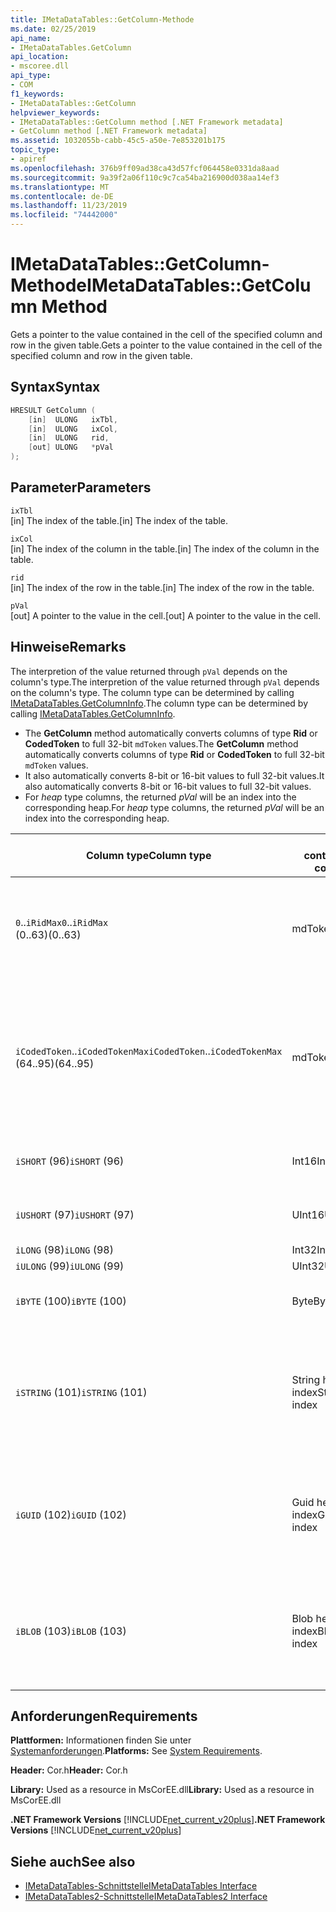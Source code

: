 ```yaml
---
title: IMetaDataTables::GetColumn-Methode
ms.date: 02/25/2019
api_name:
- IMetaDataTables.GetColumn
api_location:
- mscoree.dll
api_type:
- COM
f1_keywords:
- IMetaDataTables::GetColumn
helpviewer_keywords:
- IMetaDataTables::GetColumn method [.NET Framework metadata]
- GetColumn method [.NET Framework metadata]
ms.assetid: 1032055b-cabb-45c5-a50e-7e853201b175
topic_type:
- apiref
ms.openlocfilehash: 376b9ff09ad38ca43d57fcf064458e0331da8aad
ms.sourcegitcommit: 9a39f2a06f110c9c7ca54ba216900d038aa14ef3
ms.translationtype: MT
ms.contentlocale: de-DE
ms.lasthandoff: 11/23/2019
ms.locfileid: "74442000"
---
```

# <a name="imetadatatablesgetcolumn-method"></a><span data-ttu-id="584ce-102">IMetaDataTables::GetColumn-Methode</span><span class="sxs-lookup"><span data-stu-id="584ce-102">IMetaDataTables::GetColumn Method</span></span>
<span data-ttu-id="584ce-103">Gets a pointer to the value contained in the cell of the specified column and row in the given table.</span><span class="sxs-lookup"><span data-stu-id="584ce-103">Gets a pointer to the value contained in the cell of the specified column and row in the given table.</span></span>  
  
## <a name="syntax"></a><span data-ttu-id="584ce-104">Syntax</span><span class="sxs-lookup"><span data-stu-id="584ce-104">Syntax</span></span>  
  
```cpp  
HRESULT GetColumn (   
    [in]  ULONG   ixTbl,  
    [in]  ULONG   ixCol,  
    [in]  ULONG   rid,  
    [out] ULONG   *pVal  
);  
```  
  
## <a name="parameters"></a><span data-ttu-id="584ce-105">Parameter</span><span class="sxs-lookup"><span data-stu-id="584ce-105">Parameters</span></span>

 `ixTbl`  
 <span data-ttu-id="584ce-106">[in] The index of the table.</span><span class="sxs-lookup"><span data-stu-id="584ce-106">[in] The index of the table.</span></span>  
  
 `ixCol`  
 <span data-ttu-id="584ce-107">[in] The index of the column in the table.</span><span class="sxs-lookup"><span data-stu-id="584ce-107">[in] The index of the column in the table.</span></span>  
  
 `rid`  
 <span data-ttu-id="584ce-108">[in] The index of the row in the table.</span><span class="sxs-lookup"><span data-stu-id="584ce-108">[in] The index of the row in the table.</span></span>  
  
 `pVal`  
 <span data-ttu-id="584ce-109">[out] A pointer to the value in the cell.</span><span class="sxs-lookup"><span data-stu-id="584ce-109">[out] A pointer to the value in the cell.</span></span>  
 
## <a name="remarks"></a><span data-ttu-id="584ce-110">Hinweise</span><span class="sxs-lookup"><span data-stu-id="584ce-110">Remarks</span></span>

<span data-ttu-id="584ce-111">The interpretion of the value returned through `pVal` depends on the column's type.</span><span class="sxs-lookup"><span data-stu-id="584ce-111">The interpretion of the value returned through `pVal` depends on the column's type.</span></span> <span data-ttu-id="584ce-112">The column type can be determined by calling [IMetaDataTables.GetColumnInfo](imetadatatables-getcolumninfo-method.md).</span><span class="sxs-lookup"><span data-stu-id="584ce-112">The column type can be determined by calling [IMetaDataTables.GetColumnInfo](imetadatatables-getcolumninfo-method.md).</span></span>

- <span data-ttu-id="584ce-113">The **GetColumn** method automatically converts columns of type **Rid** or **CodedToken** to full 32-bit `mdToken` values.</span><span class="sxs-lookup"><span data-stu-id="584ce-113">The **GetColumn** method automatically converts columns of type **Rid** or **CodedToken** to full 32-bit `mdToken` values.</span></span>
- <span data-ttu-id="584ce-114">It also automatically converts 8-bit or 16-bit values to full 32-bit values.</span><span class="sxs-lookup"><span data-stu-id="584ce-114">It also automatically converts 8-bit or 16-bit values to full 32-bit values.</span></span> 
- <span data-ttu-id="584ce-115">For *heap* type columns, the returned *pVal* will be an index into the corresponding heap.</span><span class="sxs-lookup"><span data-stu-id="584ce-115">For *heap* type columns, the returned *pVal* will be an index into the corresponding heap.</span></span>

| <span data-ttu-id="584ce-116">Column type</span><span class="sxs-lookup"><span data-stu-id="584ce-116">Column type</span></span>              | <span data-ttu-id="584ce-117">pVal contains</span><span class="sxs-lookup"><span data-stu-id="584ce-117">pVal contains</span></span> | <span data-ttu-id="584ce-118">Kommentar</span><span class="sxs-lookup"><span data-stu-id="584ce-118">Comment</span></span>                          |
|--------------------------|---------------|-----------------------------------|
| <span data-ttu-id="584ce-119">`0`..`iRidMax`</span><span class="sxs-lookup"><span data-stu-id="584ce-119">`0`..`iRidMax`</span></span><br><span data-ttu-id="584ce-120">(0..63)</span><span class="sxs-lookup"><span data-stu-id="584ce-120">(0..63)</span></span>  | <span data-ttu-id="584ce-121">mdToken</span><span class="sxs-lookup"><span data-stu-id="584ce-121">mdToken</span></span>     | <span data-ttu-id="584ce-122">*pVal* will contain a full Token.</span><span class="sxs-lookup"><span data-stu-id="584ce-122">*pVal* will contain a full Token.</span></span> <span data-ttu-id="584ce-123">The function automatically converts the Rid into a full token.</span><span class="sxs-lookup"><span data-stu-id="584ce-123">The function automatically converts the Rid into a full token.</span></span> |
| <span data-ttu-id="584ce-124">`iCodedToken`..`iCodedTokenMax`</span><span class="sxs-lookup"><span data-stu-id="584ce-124">`iCodedToken`..`iCodedTokenMax`</span></span><br><span data-ttu-id="584ce-125">(64..95)</span><span class="sxs-lookup"><span data-stu-id="584ce-125">(64..95)</span></span> | <span data-ttu-id="584ce-126">mdToken</span><span class="sxs-lookup"><span data-stu-id="584ce-126">mdToken</span></span> | <span data-ttu-id="584ce-127">Upon return, *pVal* will contain a full Token.</span><span class="sxs-lookup"><span data-stu-id="584ce-127">Upon return, *pVal* will contain a full Token.</span></span> <span data-ttu-id="584ce-128">The function automatically decompresses the CodedToken into a full token.</span><span class="sxs-lookup"><span data-stu-id="584ce-128">The function automatically decompresses the CodedToken into a full token.</span></span> |
| <span data-ttu-id="584ce-129">`iSHORT` (96)</span><span class="sxs-lookup"><span data-stu-id="584ce-129">`iSHORT` (96)</span></span>            | <span data-ttu-id="584ce-130">Int16</span><span class="sxs-lookup"><span data-stu-id="584ce-130">Int16</span></span>         | <span data-ttu-id="584ce-131">Automatically sign-extended to 32-bit.</span><span class="sxs-lookup"><span data-stu-id="584ce-131">Automatically sign-extended to 32-bit.</span></span>  |
| <span data-ttu-id="584ce-132">`iUSHORT` (97)</span><span class="sxs-lookup"><span data-stu-id="584ce-132">`iUSHORT` (97)</span></span>           | <span data-ttu-id="584ce-133">UInt16</span><span class="sxs-lookup"><span data-stu-id="584ce-133">UInt16</span></span>        | <span data-ttu-id="584ce-134">Automatically sign-extended to 32-bit.</span><span class="sxs-lookup"><span data-stu-id="584ce-134">Automatically sign-extended to 32-bit.</span></span>  |
| <span data-ttu-id="584ce-135">`iLONG` (98)</span><span class="sxs-lookup"><span data-stu-id="584ce-135">`iLONG` (98)</span></span>             | <span data-ttu-id="584ce-136">Int32</span><span class="sxs-lookup"><span data-stu-id="584ce-136">Int32</span></span>         |                                        | 
| <span data-ttu-id="584ce-137">`iULONG` (99)</span><span class="sxs-lookup"><span data-stu-id="584ce-137">`iULONG` (99)</span></span>            | <span data-ttu-id="584ce-138">UInt32</span><span class="sxs-lookup"><span data-stu-id="584ce-138">UInt32</span></span>        |                                        |
| <span data-ttu-id="584ce-139">`iBYTE` (100)</span><span class="sxs-lookup"><span data-stu-id="584ce-139">`iBYTE` (100)</span></span>            | <span data-ttu-id="584ce-140">Byte</span><span class="sxs-lookup"><span data-stu-id="584ce-140">Byte</span></span>          | <span data-ttu-id="584ce-141">Automatically sign-extended to 32-bit.</span><span class="sxs-lookup"><span data-stu-id="584ce-141">Automatically sign-extended to 32-bit.</span></span>  |
| <span data-ttu-id="584ce-142">`iSTRING` (101)</span><span class="sxs-lookup"><span data-stu-id="584ce-142">`iSTRING` (101)</span></span>          | <span data-ttu-id="584ce-143">String heap index</span><span class="sxs-lookup"><span data-stu-id="584ce-143">String heap index</span></span> | <span data-ttu-id="584ce-144">*pVal* is an index into the String heap.</span><span class="sxs-lookup"><span data-stu-id="584ce-144">*pVal* is an index into the String heap.</span></span> <span data-ttu-id="584ce-145">Use [IMetadataTables::GetString](imetadatatables-getstring-method.md) to get the actual column String value.</span><span class="sxs-lookup"><span data-stu-id="584ce-145">Use [IMetadataTables::GetString](imetadatatables-getstring-method.md) to get the actual column String value.</span></span> |
| <span data-ttu-id="584ce-146">`iGUID` (102)</span><span class="sxs-lookup"><span data-stu-id="584ce-146">`iGUID` (102)</span></span>            | <span data-ttu-id="584ce-147">Guid heap index</span><span class="sxs-lookup"><span data-stu-id="584ce-147">Guid heap index</span></span> | <span data-ttu-id="584ce-148">*pVal* is an index into the Guid heap.</span><span class="sxs-lookup"><span data-stu-id="584ce-148">*pVal* is an index into the Guid heap.</span></span> <span data-ttu-id="584ce-149">Use [IMetadataTables::GetGuid](imetadatatables-getguid-method.md) to get the actual column Guid value.</span><span class="sxs-lookup"><span data-stu-id="584ce-149">Use [IMetadataTables::GetGuid](imetadatatables-getguid-method.md) to get the actual column Guid value.</span></span> |
| <span data-ttu-id="584ce-150">`iBLOB` (103)</span><span class="sxs-lookup"><span data-stu-id="584ce-150">`iBLOB` (103)</span></span>            | <span data-ttu-id="584ce-151">Blob heap index</span><span class="sxs-lookup"><span data-stu-id="584ce-151">Blob heap index</span></span> | <span data-ttu-id="584ce-152">*pVal* is an index into the Blob heap.</span><span class="sxs-lookup"><span data-stu-id="584ce-152">*pVal* is an index into the Blob heap.</span></span> <span data-ttu-id="584ce-153">Use [IMetadataTables::GetBlob](imetadatatables-getblob-method.md) to get the actual column Blob value.</span><span class="sxs-lookup"><span data-stu-id="584ce-153">Use [IMetadataTables::GetBlob](imetadatatables-getblob-method.md) to get the actual column Blob value.</span></span> |
  
## <a name="requirements"></a><span data-ttu-id="584ce-154">Anforderungen</span><span class="sxs-lookup"><span data-stu-id="584ce-154">Requirements</span></span>  
 <span data-ttu-id="584ce-155">**Plattformen:** Informationen finden Sie unter [Systemanforderungen](../../../../docs/framework/get-started/system-requirements.md).</span><span class="sxs-lookup"><span data-stu-id="584ce-155">**Platforms:** See [System Requirements](../../../../docs/framework/get-started/system-requirements.md).</span></span>  
  
 <span data-ttu-id="584ce-156">**Header:** Cor.h</span><span class="sxs-lookup"><span data-stu-id="584ce-156">**Header:** Cor.h</span></span>  
  
 <span data-ttu-id="584ce-157">**Library:** Used as a resource in MsCorEE.dll</span><span class="sxs-lookup"><span data-stu-id="584ce-157">**Library:** Used as a resource in MsCorEE.dll</span></span>  
  
 <span data-ttu-id="584ce-158">**.NET Framework Versions** [!INCLUDE[net_current_v20plus](../../../../includes/net-current-v20plus-md.md)]</span><span class="sxs-lookup"><span data-stu-id="584ce-158">**.NET Framework Versions** [!INCLUDE[net_current_v20plus](../../../../includes/net-current-v20plus-md.md)]</span></span>  
  
## <a name="see-also"></a><span data-ttu-id="584ce-159">Siehe auch</span><span class="sxs-lookup"><span data-stu-id="584ce-159">See also</span></span>

- [<span data-ttu-id="584ce-160">IMetaDataTables-Schnittstelle</span><span class="sxs-lookup"><span data-stu-id="584ce-160">IMetaDataTables Interface</span></span>](../../../../docs/framework/unmanaged-api/metadata/imetadatatables-interface.md)
- [<span data-ttu-id="584ce-161">IMetaDataTables2-Schnittstelle</span><span class="sxs-lookup"><span data-stu-id="584ce-161">IMetaDataTables2 Interface</span></span>](../../../../docs/framework/unmanaged-api/metadata/imetadatatables2-interface.md)
